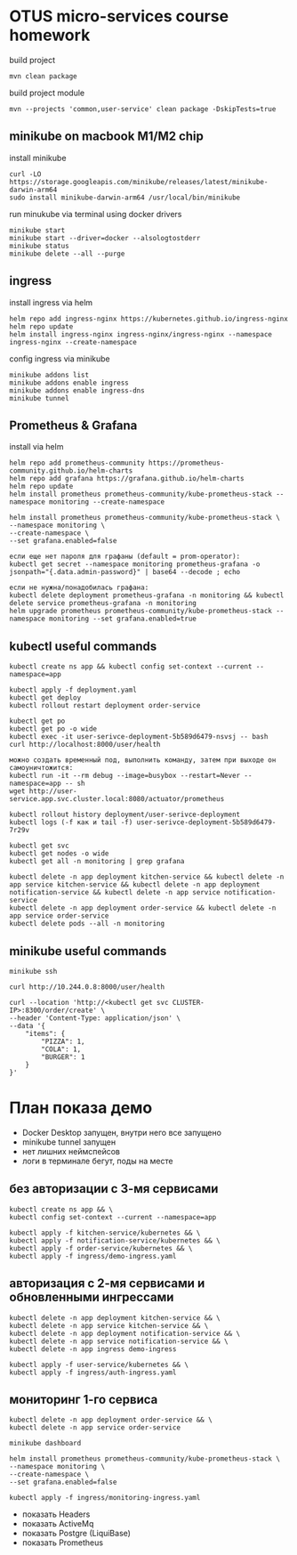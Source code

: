 # OTUS micro-services course homework

build project
````
mvn clean package
````

build project module
````
mvn --projects 'common,user-service' clean package -DskipTests=true
````

## minikube on macbook M1/M2 chip

install minikube
````
curl -LO https://storage.googleapis.com/minikube/releases/latest/minikube-darwin-arm64
sudo install minikube-darwin-arm64 /usr/local/bin/minikube
````

run minukube via terminal using docker drivers
````
minikube start
minikube start --driver=docker --alsologtostderr
minikube status
minikube delete --all --purge
````

## ingress

install ingress via helm
````
helm repo add ingress-nginx https://kubernetes.github.io/ingress-nginx
helm repo update
helm install ingress-nginx ingress-nginx/ingress-nginx --namespace ingress-nginx --create-namespace
````

config ingress via minikube
````
minikube addons list
minikube addons enable ingress
minikube addons enable ingress-dns
minikube tunnel
````

## Prometheus & Grafana

install via helm
````
helm repo add prometheus-community https://prometheus-community.github.io/helm-charts
helm repo add grafana https://grafana.github.io/helm-charts
helm repo update
helm install prometheus prometheus-community/kube-prometheus-stack --namespace monitoring --create-namespace

helm install prometheus prometheus-community/kube-prometheus-stack \
--namespace monitoring \
--create-namespace \
--set grafana.enabled=false

если еще нет пароля для графаны (default = prom-operator):
kubectl get secret --namespace monitoring prometheus-grafana -o jsonpath="{.data.admin-password}" | base64 --decode ; echo

если не нужна/понадобилась графана:
kubectl delete deployment prometheus-grafana -n monitoring && kubectl delete service prometheus-grafana -n monitoring
helm upgrade prometheus prometheus-community/kube-prometheus-stack --namespace monitoring --set grafana.enabled=true
````

## kubectl useful commands

````
kubectl create ns app && kubectl config set-context --current --namespace=app

kubectl apply -f deployment.yaml
kubectl get deploy
kubectl rollout restart deployment order-service

kubectl get po
kubectl get po -o wide
kubectl exec -it user-serivce-deployment-5b589d6479-nsvsj -- bash
curl http://localhost:8000/user/health

можно создать временный под, выполнить команду, затем при выходе он самоуничтожится:
kubectl run -it --rm debug --image=busybox --restart=Never --namespace=app -- sh
wget http://user-service.app.svc.cluster.local:8080/actuator/prometheus

kubectl rollout history deployment/user-serivce-deployment
kubectl logs (-f как и tail -f) user-serivce-deployment-5b589d6479-7r29v

kubectl get svc
kubectl get nodes -o wide
kubectl get all -n monitoring | grep grafana

kubectl delete -n app deployment kitchen-service && kubectl delete -n app service kitchen-service && kubectl delete -n app deployment notification-service && kubectl delete -n app service notification-service
kubectl delete -n app deployment order-service && kubectl delete -n app service order-service
kubectl delete pods --all -n monitoring
````

## minikube useful commands

````
minikube ssh

curl http://10.244.0.8:8000/user/health

curl --location 'http://<kubectl get svc CLUSTER-IP>:8300/order/create' \
--header 'Content-Type: application/json' \
--data '{
    "items": {
        "PIZZA": 1,
        "COLA": 1,
        "BURGER": 1
    }
}'

````

# План показа демо

 - Docker Desktop запущен, внутри него все запущено
 - minikube tunnel запущен
 - нет лишних неймспейсов
 - логи в терминале бегут, поды на месте

## без авторизации с 3-мя сервисами
````
kubectl create ns app && \
kubectl config set-context --current --namespace=app

kubectl apply -f kitchen-service/kubernetes && \
kubectl apply -f notification-service/kubernetes && \
kubectl apply -f order-service/kubernetes && \
kubectl apply -f ingress/demo-ingress.yaml
````

## авторизация с 2-мя сервисами и обновленными ингрессами
````
kubectl delete -n app deployment kitchen-service && \
kubectl delete -n app service kitchen-service && \
kubectl delete -n app deployment notification-service && \
kubectl delete -n app service notification-service && \
kubectl delete -n app ingress demo-ingress

kubectl apply -f user-service/kubernetes && \
kubectl apply -f ingress/auth-ingress.yaml
````

## мониторинг 1-го сервиса
````
kubectl delete -n app deployment order-service && \
kubectl delete -n app service order-service

minikube dashboard

helm install prometheus prometheus-community/kube-prometheus-stack \
--namespace monitoring \
--create-namespace \
--set grafana.enabled=false

kubectl apply -f ingress/monitoring-ingress.yaml
````
 - показать Headers
 - показать ActiveMq
 - показать Postgre (LiquiBase)
 - показать Prometheus